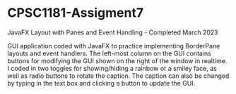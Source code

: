 # CPSC1181-Assigment7
JavaFX Layout with Panes and Event Handling - Completed March 2023


GUI application coded with JavaFX to practice implementing BorderPane layouts and event handlers. The left-most column on the GUI contains buttons for modifying the GUI shown on the right of the window in realtime. I coded in two toggles for showing/hiding a rainbow or a smiley face, as well as radio buttons to rotate the caption. The caption can also be changed by typing in the text box and clicking a button to update the GUI.

